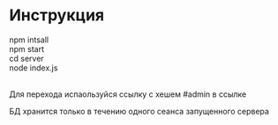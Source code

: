 # Инструкция <br />
npm intsall<br />
npm start<br />
cd server<br />
node index.js<br />
<br />

Для перехода испаользуйся ссылку c хешем #admin в ссылке <br />

БД хранится только в течению одного сеанса запущенного сервера
